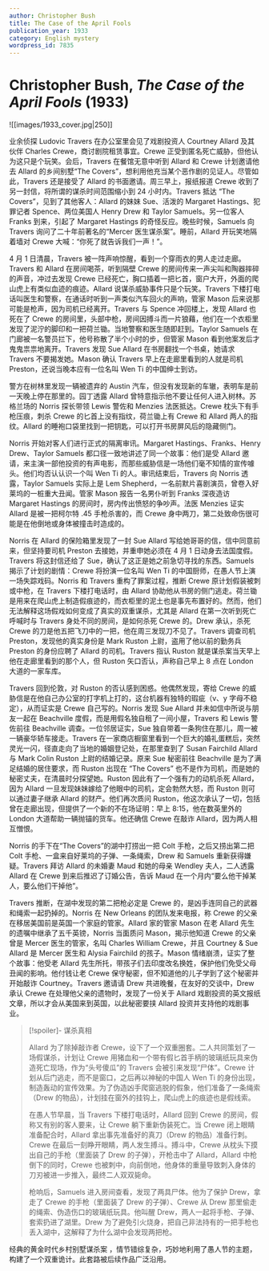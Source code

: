 ```yaml
---
author: Christopher Bush
title: The Case of the April Fools
publication_year: 1933
category: English mystery
wordpress_id: 7835
---
```


# Christopher Bush, <i>The Case of the April Fools</i> (1933)

![[images/1933_cover.jpg|250]]

业余侦探 Ludovic Travers 在办公室里会见了戏剧投资人 Courtney Allard 及其伙伴 Charles Crewe，商讨剧院租赁事宜。Crewe 正受到匿名死亡威胁，但他认为这只是个玩笑。会后，Travers 在餐馆无意中听到 Allard 和 Crewe 计划邀请他去 Allard 的乡间别墅“The Covers”，想利用他充当某个恶作剧的见证人。尽管如此，Travers 还是接受了 Allard 的书面邀请。周三早上，报纸报道 Crewe 收到了另一封信，将所谓的谋杀时间范围缩小到 24 小时内。Travers 抵达 “The Covers”，见到了其他客人：Allard 的妹妹 Sue、活泼的 Margaret Hastings、犯罪记者 Spence、两位美国人 Henry Drew 和 Taylor Samuels。另一位客人 Franks 到来，引起了 Margaret Hastings 的奇怪反应。晚些时候，Samuels 向 Travers 询问了二十年前著名的“Mercer 医生谋杀案”。睡前，Allard 开玩笑地隔着墙对 Crewe 大喊：“你死了就告诉我们一声！”。

4 月 1 日清晨，Travers 被一阵声响惊醒，看到一个穿雨衣的男人走过走廊。Travers 和 Allard 在房间喝茶，听到隔壁 Crewe 的房间传来一声尖叫和陶器摔碎的声音，冲过去发现 Crewe 已经死亡，胸口插着一把匕首，窗户大开，外面的爬山虎上有类似血迹的痕迹。Allard 说谋杀威胁事件只是个玩笑。Travers 下楼打电话叫医生和警察，在通话时听到一声类似汽车回火的声响，管家 Mason 后来说那可能是枪声，因为司机已经离开。Travers 与 Spence 冲回楼上，发现 Allard 也死在了 Crewe 的房间里，头部中枪，房间因搏斗而一片狼藉，他们在一个衣柜里发现了泥泞的脚印和一把荷兰锄。当地警察和医生随即赶到。Taylor Samuels 在门廊被一名警员拦下，他号称散了半个小时的步，但管家 Mason 看到他案发后才鬼鬼祟祟地离开。Travers 发现 Sue Allard 在书房翻找一个书桌，她请求 Travers 不要揭发她。Mason 确认 Travers 早上在走廊里看到的人就是司机 Preston，还说当晚本应有一位名叫 Wen Ti 的中国绅士到访。

警方在树林里发现一辆被遗弃的 Austin 汽车，但没有发现新的车辙，表明车是前一天晚上停在那里的。园丁透露 Allard 曾特意指示他不要让任何人进入树林。苏格兰场的 Norris 探长带领 Lewis 警佐和 Menzies 法医抵达。Crewe 枕头下有手枪压痕，刺杀 Crewe 的匕首上没有指纹，荷兰锄上有 Crewe 和 Allard 两人的指纹。Allard 的睡袍口袋里找到一把钥匙，可以打开书房屏风后的隐藏侧门。

Norris 开始对客人们进行正式的隔离审讯。Margaret Hastings、Franks、Henry Drew、Taylor Samuels 都口径一致地讲述了同一个故事：他们是受 Allard 邀请，来主演一部他投资的有声电影，而那些威胁信是一场他们毫不知情的宣传噱头。他们均否认认识一个叫 Wen Ti 的人。审讯结束后，Travers 向 Norris 透露，Taylor Samuels 实际上是 Lem Shepherd，一名前默片喜剧演员，曾卷入好莱坞的一桩重大丑闻。管家 Mason 报告一名男仆听到 Franks 深夜造访 Margaret Hastings 的房间时，房内传出愤怒的争吵声。法医 Menzies 证实 Allard 是被一把柯尔特 .45 手枪杀害的，而 Crewe 身中两刀，第二处致命伤很可能是在他倒地或身体被撞击时造成的。

Norris 在 Allard 的保险箱里发现了一封 Sue Allard 写给她哥哥的信，信中同意前来，但坚持要司机 Preston 去接她，并重申她必须在 4 月 1 日动身去法国度假。Travers 将这封信还给了 Sue，确认了这正是她之前急切寻找的东西。Samuels 揭示了计划的剧情：Crewe 将扮演一位名叫 Wen Ti 的中国厨师，在愚人节上演一场失踪戏码。Norris 和 Travers 重构了罪案过程，推断 Crewe 原计划假装被刺或中枪，在 Travers 下楼打电话时，由 Allard 协助他从书房的侧门逃走。荷兰锄是用来在爬山虎上制造假痕迹的，而衣柜里的泥土也是事先布置好的。然而，他们无法解释这场假戏如何变成了真实的双重谋杀，尤其是 Allard 在第一次听到死亡呼喊时与 Travers 身处不同的房间，是如何杀死 Crewe 的。Drew 承认，杀死 Crewe 的刀是他五把飞刀中的一把，他在周三发现刀不见了。Travers 调查司机 Preston，发现他的真实身份是 Mark Ruston 上尉，盗用了他以前的勤务兵 Preston 的身份应聘了 Allard 的司机。Travers 指认 Ruston 就是谋杀案当天早上他在走廊里看到的那个人，但 Ruston 矢口否认，声称自己早上 8 点在 London 大道的一家车库。

Travers 回到伦敦，对 Ruston 的否认感到困惑。他偶然发现，寄给 Crewe 的威胁信是在他自己办公室的打字机上打的，这台机器有独特的瑕疵（v、y 字母不稳定），从而证实是 Crewe 自己写的。Norris 发现 Sue Allard 并未如信中所说与朋友一起在 Beachville 度假，而是用假名独自租了一间小屋，Travers 和 Lewis 警佐前往 Beachville 调查。一位邻居证实，Sue 独自带着一条狗住在那儿，周一被一辆豪华轿车接走。Travers 在一家商店橱窗里看到一个巨大的婚礼蛋糕后，突然灵光一闪，径直走向了当地的婚姻登记处，在那里查到了 Susan Fairchild Allard 与 Mark Colin Ruston 上尉的结婚记录。原来 Sue 秘密前往 Beachville 是为了满足结婚的居住要求，而 Ruston 出现在 “The Covers” 也不是作为司机，而是她的秘密丈夫，在清晨时分探望她。Ruston 因此有了一个强有力的动机杀死 Allard，因为 Allard 一旦发现妹妹嫁给了他眼中的司机，定会勃然大怒，而 Ruston 则可以通过妻子继承 Allard 的财产。他们再次质问 Ruston，他这次承认了一切，包括曾在走廊出现，但提供了一个新的不在场证明：早上 8:15，他在数英里外的 London 大道帮助一辆抛锚的货车。他还确信 Crewe 在敲诈 Allard，因为两人相互憎恨。

Norris 的手下在“The Covers”的湖中打捞出一把 Colt 手枪，之后又捞出第二把 Colt 手枪、一盒来自好莱坞的子弹、一条绳索，Drew 和 Samuels 重新获得嫌疑。Travers 拜访 Allard 的未婚妻 Maud 和她的母亲 Wendley 夫人，二人透露 Allard 在 Crewe 到来后推迟了订婚公告，告诉 Maud 在一个月内“要么他干掉某人，要么他们干掉他”。

Travers 推断，在湖中发现的第二把枪必定是 Crewe 的，是凶手连同自己的武器和绳索一起扔掉的。Norris 在 New Orleans 的团队发来电报，称 Crewe 的父亲在移居美国前是英国一个家庭的管家。Allard 家的管家 Mason 在老 Allard 先生的遗嘱中继承了五千英镑，Norris 当面质问 Mason，揭示他知道 Crewe 的父亲曾是 Mercer 医生的管家，名叫 Charles William Crewe，并且 Courtney & Sue Allard 是 Mercer 医生和 Alysia Fairchild 的孩子。Mason 情绪崩溃，证实了整个故事：他受老 Allard 先生所托，带孩子们去印度改名换姓，保护他们免受父母丑闻的影响。他付钱让老 Crewe 保守秘密，但不知道他的儿子学到了这个秘密并开始敲诈 Courtney。Travers 邀请请 Drew 共进晚餐，在友好的交谈中，Drew 承认 Crewe 在处理他父亲的遗物时，发现了一份关于 Allard 戏剧投资的英文报纸文章，所以才会从美国来到英国，以此秘密要挟 Allard 投资并支持他的戏剧事业。

> [!spoiler]- 谋杀真相
> 
> Allard 为了除掉敲诈者 Crewe，设下了一个双重圈套。二人共同策划了一场假谋杀，计划让 Crewe 用猪血和一个带有假匕首手柄的玻璃纸玩具来伪造死亡现场，作为“头号傻瓜”的 Travers 会被引来发现“尸体”。Crewe 计划从后门逃走，而不是窗口，之后再以神秘的中国人 Wen Ti 的身份出现，制造轰动的宣传效果。为了伪造凶手爬窗逃脱的假象，他们准备了一条绳索（Drew 的物品），计划挂在窗外的挂钩上，爬山虎上的痕迹也是假线索。
> 
> 在愚人节早晨，当 Travers 下楼打电话时，Allard 回到 Crewe 的房间，假称又有别的客人要来，让 Crewe 躺下重新伪装死亡。当 Crewe 闭上眼睛准备配合时，Allard 拿出事先准备好的真刀（Drew 的物品）准备行刺。Crewe 在最后一刻睁开眼睛，两人发生搏斗。搏斗中，Crewe 从枕头下摸出自己的手枪（里面装了 Drew 的子弹），开枪击中了 Allard，Allard 中枪倒下的同时，Crewe 也被刺中，向前倒地，他身体的重量导致刺入身体的刀刃被进一步推入，最终二人双双毙命。
> 
> 枪响后，Samuels 进入房间查看，发现了两具尸体。他为了保护 Drew，拿走了 Crewe 的手枪（里面装了 Drew 的子弹）、Crewe 从 Drew 那里偷走的绳索、伪造伤口的玻璃纸玩具。他叫醒 Drew，两人一起将手枪、子弹、套索扔进了湖里。Drew 为了避免引火烧身，把自己非法持有的一把手枪也丢入湖中，这解释了为什么湖中会发现两把枪。

经典的黄金时代乡村别墅谋杀案 ，情节错综复杂，巧妙地利用了愚人节的主题，构建了一个双重诡计。此套路被后续作品广泛沿用。
